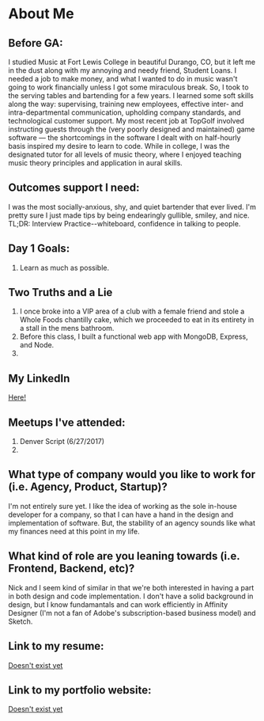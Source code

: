 # About Me

## Before GA:
I studied Music at Fort Lewis College in beautiful Durango, CO, but it left me in the dust along with my annoying and needy friend, Student Loans.
I needed a job to make money, and what I wanted to do in music wasn't going to work financially unless I got some miraculous break. So, I took to 
the serving tables and bartending for a few years. I learned some soft skills along the way: supervising, training new employees, effective
inter- and intra-departmental communication, upholding company standards, and technological customer support. My most recent job at TopGolf
involved instructing guests through the (very poorly designed and maintained) game software &mdash; the shortcomings in the software I dealt with on half-hourly basis inspired my desire to learn to code. While in college, I was the designated tutor for all levels of music theory, where I enjoyed teaching music theory principles and application in aural skills.

## Outcomes support I need:
I was the most socially-anxious, shy, and quiet bartender that ever lived. I'm pretty sure I just made tips by being endearingly gullible, smiley, and nice. 
TL;DR: Interview Practice--whiteboard, confidence in talking to people. 

## Day 1 Goals:
1. Learn as much as possible.

## Two Truths and a Lie

1. I once broke into a VIP area of a club with a female friend and stole a Whole Foods chantilly cake, which we proceeded to eat in its entirety in
a stall in the mens bathroom. 
2. Before this class, I built a functional web app with MongoDB, Express, and Node. 
3. 

## My LinkedIn
[Here!](https://www.linkedin.com/in/jeffDevelops)

## Meetups I've attended:
1. Denver Script (6/27/2017)
2. 

## What type of company would you like to work for (i.e. Agency, Product, Startup)?
I'm not entirely sure yet. I like the idea of working as the sole in-house developer for a company, so that I can have a hand in the design and implementation of software. But, the stability of an agency sounds like what my finances need at this point in my life. 

## What kind of role are you leaning towards (i.e. Frontend, Backend, etc)?
Nick and I seem kind of similar in that we're both interested in having a part in both design and code implementation. I don't have a solid
background in design, but I know fundamantals and can work efficiently in Affinity Designer (I'm not a fan of Adobe's subscription-based business
model) and Sketch.

## Link to my resume: 
[Doesn't exist yet](URL)

## Link to my portfolio website: 
[Doesn't exist yet](URL)

